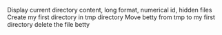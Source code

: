 Display current directory content, long format, numerical id, hidden files
Create my first directory in tmp directory
Move betty from tmp to my first directory
delete the file betty

